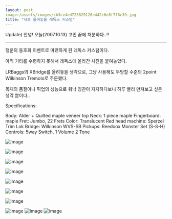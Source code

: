 ```yaml
---
layout: post
image:/assets/images/cb3ce4ed725829126e442c6e8f776c39.jpg
title: "새로 들여놓을 레독스 커스텀"
---
```


Update) 안녕! 오늘(2007.10.13) 고민 끝에 처분하다..!!

----------------------------------------------
행운의 동호회 이벤트로 마련하게 된 레독스 커스텀이다.

아직 기타를 수령하지 못해서 레독스에 올라간 사진을 붙여놓았다.

LRBaggs의 XBridge를 올려놓을 생각으로, 그냥 사용해도 무방할 수준의
2point Wilkinson Tremolo로 주문했다. 

목재의 품질이나 픽업의 성능으로 워낙 칭찬이 자자하다보니 하루 빨리 만져보고 싶은 생각 뿐이다..

Specifications:

Body: Alder + Quilted maple veneer top
Neck: 1 piece maple
Fingerboard: maple
Fret: Jumbo, 22 Frets
Color: Translucent Red
head machine: Sperzel Trim Lok
Bridge: Wilkinson WVS-SB
Pickups: Reedoox Monster Set (S-S-H)
Controls: 5way Switch, 1 Volume 2 Tone


![image](/assets/images/cb3ce4ed725829126e442c6e8f776c39.jpg)

![image](/assets/images/9ccf302cf70dd9db4953cee3331453eb.jpg)

![image](/assets/images/37ef3cbc6a623f3f55cf465fa84a9f77.jpg)

![image](/assets/images/f4e8253e5dc157e3b91281ef40c4ffbf.jpg)

![image](/assets/images/12ee567de4047e28d7b45bf3374b7c66.jpg)

![image](/assets/images/209d63a8986966da66e6a71baa6d349a.jpg)

![image](/assets/images/8f23bdaf583d3c8b7872bfa73a3f3a99.jpg)

![image](/assets/images/ebc1b59e8e0bfa1bf8fa44ea604040a2.jpg)
![image](/assets/images/85910e4b13c22013e8aa792d12008890.jpg)
![image](/assets/images/be17f8a531ba1ce1d06ad49d810778bf.jpg)


